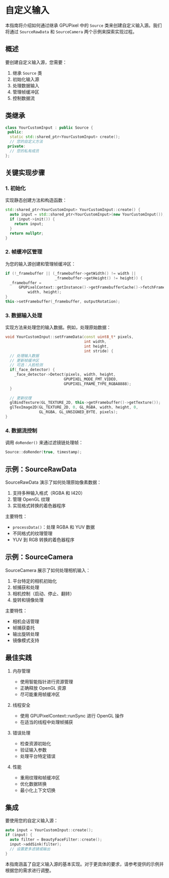 # 自定义输入

本指南将介绍如何通过继承 GPUPixel 中的 `Source` 类来创建自定义输入源。我们将通过 `SourceRawData` 和 `SourceCamera` 两个示例来探索实现过程。

## 概述

要创建自定义输入源，您需要：
1. 继承 `Source` 类
2. 初始化输入源
3. 处理数据输入
4. 管理帧缓冲区
5. 控制数据流

## 类继承

```cpp
class YourCustomInput : public Source {
 public:
  static std::shared_ptr<YourCustomInput> create();
  // 您的自定义方法
 private:
  // 您的私有成员
};
```

## 关键实现步骤

### 1. 初始化

实现静态创建方法和构造函数：

```cpp
std::shared_ptr<YourCustomInput> YourCustomInput::create() {
  auto input = std::shared_ptr<YourCustomInput>(new YourCustomInput());
  if (input->init()) {
    return input;
  }
  return nullptr;
}
```

### 2. 帧缓冲区管理

为您的输入源创建和管理帧缓冲区：

```cpp
if (!_framebuffer || (_framebuffer->getWidth() != width ||
                      _framebuffer->getHeight() != height)) {
  _framebuffer =
      GPUPixelContext::getInstance()->getFramebufferCache()->fetchFramebuffer(
          width, height);
}
this->setFramebuffer(_framebuffer, outputRotation);
```

### 3. 数据输入处理

实现方法来处理您的输入数据。例如，处理原始数据：

```cpp
void YourCustomInput::setFrameData(const uint8_t* pixels,
                                   int width,
                                   int height,
                                   int stride) {
  // 处理输入数据
  // 更新帧缓冲区
  // 可选：人脸检测
  if(_face_detector) {
    _face_detector->Detect(pixels, width, height,
                          GPUPIXEL_MODE_FMT_VIDEO,
                          GPUPIXEL_FRAME_TYPE_RGBA8888);
  }
  
  // 更新纹理
  glBindTexture(GL_TEXTURE_2D, this->getFramebuffer()->getTexture());
  glTexImage2D(GL_TEXTURE_2D, 0, GL_RGBA, width, height, 0,
               GL_RGBA, GL_UNSIGNED_BYTE, pixels);
}
```

### 4. 数据流控制

调用 `doRender()` 来通过滤镜链处理帧：

```cpp
Source::doRender(true, timestamp);
```

## 示例：SourceRawData

SourceRawData 演示了如何处理原始像素数据：

1. 支持多种输入格式（RGBA 和 I420）
2. 管理 OpenGL 纹理
3. 实现格式转换的着色器程序

主要特性：
- `processData()`：处理 RGBA 和 YUV 数据
- 不同格式的纹理管理
- YUV 到 RGB 转换的着色器程序

## 示例：SourceCamera

SourceCamera 展示了如何处理相机输入：

1. 平台特定的相机初始化
2. 帧捕获和处理
3. 相机控制（启动、停止、翻转）
4. 旋转和镜像处理

主要特性：
- 相机会话管理
- 帧捕获委托
- 输出旋转处理
- 镜像模式支持

## 最佳实践

1. 内存管理
   - 使用智能指针进行资源管理
   - 正确释放 OpenGL 资源
   - 尽可能重用帧缓冲区

2. 线程安全
   - 使用 GPUPixelContext::runSync 进行 OpenGL 操作
   - 在适当的线程中处理帧捕获

3. 错误处理
   - 检查资源初始化
   - 验证输入参数
   - 处理平台特定错误

4. 性能
   - 重用纹理和帧缓冲区
   - 优化数据转换
   - 最小化上下文切换

## 集成

要使用您的自定义输入源：

```cpp
auto input = YourCustomInput::create();
if (input) {
  auto filter = BeautyFaceFilter::create();
  input->addSink(filter);
  // 设置更多滤镜或输出
}
```

本指南涵盖了自定义输入源的基本实现。对于更具体的要求，请参考提供的示例并根据您的需求进行调整。